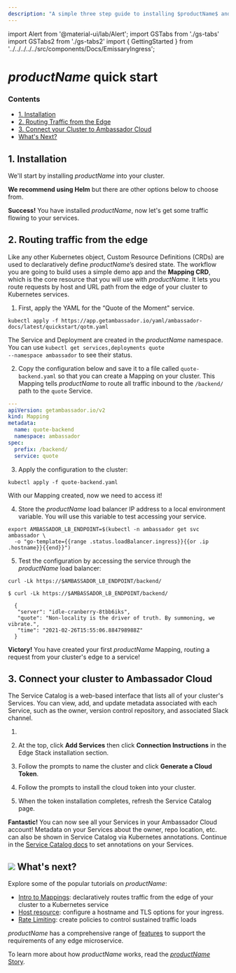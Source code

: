 ```yaml
---
description: "A simple three step guide to installing $productName$ and quickly get started routing traffic from the edge of your Kubernetes cluster to your services."
---
```


import Alert from '@material-ui/lab/Alert';
import GSTabs from './gs-tabs'
import GSTabs2 from './gs-tabs2'
import { GettingStarted } from '../../../../../src/components/Docs/EmissaryIngress';

# $productName$ quick start

<div class="docs-article-toc">
<h3>Contents</h3>

* [1. Installation](#1-installation)
* [2. Routing Traffic from the Edge](#2-routing-traffic-from-the-edge)
* [3. Connect your Cluster to Ambassador Cloud](#3-connect-your-cluster-to-ambassador-cloud)
* [What's Next?](#img-classos-logo-srcimageslogopng-whats-next)

</div>

## 1. Installation

We'll start by installing $productName$ into your cluster.

**We recommend using Helm** but there are other options below to choose from.

<GSTabs/>

<Alert severity="success"><b>Success!</b> You have installed $productName$, now let's get some traffic flowing to your services.</Alert>

## 2. Routing traffic from the edge

Like any other Kubernetes object, Custom Resource Definitions (CRDs) are used to declaratively define $productName$’s desired state. The workflow you are going to build uses a simple demo app and the **Mapping CRD**, which is the core resource that you will use with $productName$. It lets you route requests by host and URL path from the edge of your cluster to Kubernetes services.

1. First, apply the YAML for the “Quote of the Moment" service.

  ```
  kubectl apply -f https://app.getambassador.io/yaml/ambassador-docs/latest/quickstart/qotm.yaml
  ```

  <Alert severity="info">The Service and Deployment are created in the $productName$ namespace.  You can use <code>kubectl get services,deployments quote --namespace ambassador</code> to see their status.</Alert>

2. Copy the configuration below and save it to a file called `quote-backend.yaml` so that you can create a Mapping on your cluster. This Mapping tells $productName$ to route all traffic inbound to the `/backend/` path to the `quote` Service.

  ```yaml
  ---
  apiVersion: getambassador.io/v2
  kind: Mapping
  metadata:
    name: quote-backend
    namespace: ambassador
  spec:
    prefix: /backend/
    service: quote
  ```

3. Apply the configuration to the cluster:

  ```
  kubectl apply -f quote-backend.yaml
  ```

  With our Mapping created, now we need to access it!

4. Store the $productName$ load balancer IP address to a local environment variable. You will use this variable to test accessing your service.

  ```
  export AMBASSADOR_LB_ENDPOINT=$(kubectl -n ambassador get svc ambassador \
    -o "go-template={{range .status.loadBalancer.ingress}}{{or .ip .hostname}}{{end}}")
  ```

5. Test the configuration by accessing the service through the $productName$ load balancer:

  `curl -Lk https://$AMBASSADOR_LB_ENDPOINT/backend/`

  ```
  $ curl -Lk https://$AMBASSADOR_LB_ENDPOINT/backend/

    {
     "server": "idle-cranberry-8tbb6iks",
     "quote": "Non-locality is the driver of truth. By summoning, we vibrate.",
     "time": "2021-02-26T15:55:06.884798988Z"
    }
  ```

<Alert severity="success"><b>Victory!</b> You have created your first $productName$ Mapping, routing a request from your cluster's edge to a service!</Alert>

## 3. Connect your cluster to Ambassador Cloud

The Service Catalog is a web-based interface that lists all of your cluster's Services. You can view, add, and update metadata associated with each Service, such as the owner, version control repository, and associated Slack channel.

1. <GettingStarted />

2. At the top, click **Add Services** then click **Connection Instructions** in the Edge Stack installation section.

3. Follow the prompts to name the cluster and click **Generate a Cloud Token**.

4. Follow the prompts to install the cloud token into your cluster.

5. When the token installation completes, refresh the Service Catalog page.

<Alert severity="success"><b>Fantastic!</b> You can now see all your Services in your Ambassador Cloud account! Metadata on your Services about the owner, repo location, etc. can also be shown in Service Catalog via Kubernetes annotations. Continue in the <a href="../../../../cloud/latest/service-catalog/quick-start/">Service Catalog docs</a> to set annotations on your Services.</Alert>

## <img class="os-logo" src="../../images/logo.png"/> What's next?

Explore some of the popular tutorials on $productName$:

* [Intro to Mappings](../../topics/using/intro-mappings/): declaratively routes traffic from
the edge of your cluster to a Kubernetes service
* [Host resource](../../topics/running/host-crd/): configure a hostname and TLS options for your ingress.
* [Rate Limiting](../../topics/using/rate-limits): create policies to control sustained traffic loads

$productName$ has a comprehensive range of [features](/features/) to
support the requirements of any edge microservice.

To learn more about how $productName$ works, read the [$productName$ Story](../../about/why-ambassador).
